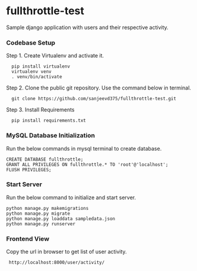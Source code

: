 # fullthrottle-test
Sample django application with users and their respective activity.

### Codebase Setup

Step 1. Create Virtualenv and activate it.

      pip install virtualenv
      virtualenv venv
      . venv/bin/activate
Step 2. Clone the public git repository. Use the command below in terminal.

      git clone https://github.com/sanjeevd375/fullthrottle-test.git
Step 3. Install Requirements

      pip install requirements.txt
      
### MySQL Database Initialization

Run the below commands in mysql terminal to create database.

    CREATE DATABASE fullthrottle;
    GRANT ALL PRIVILEGES ON fullthrottle.* TO 'root'@'localhost';
    FLUSH PRIVILEGES;

### Start Server

Run the below command to initialize and start server.

    python manage.py makemigrations
    python manage.py migrate
    python manage.py loaddata sampledata.json
    python manage.py runserver
    
### Frontend View
Copy the url in browser to get list of user activity.

     http://localhost:8000/user/activity/
